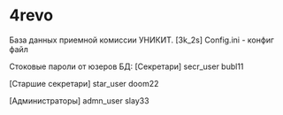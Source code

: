 # 4revo
База данных приемной комиссии УНИКИТ. [3k_2s]
Config.ini - конфиг файл

Стоковые пароли от юзеров БД:
[Секретари]
secr_user
bubl11

[Старшие секретари]
star_user
doom22

[Администраторы]
admn_user
slay33

